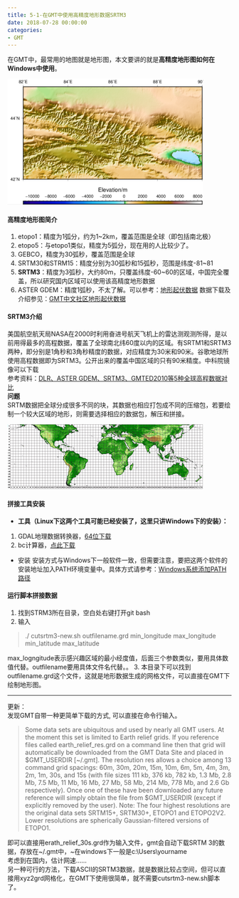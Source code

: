 ```yaml
---
title: 5-1-在GMT中使用高精度地形数据SRTM3
date: 2018-07-28 00:00:00
categories:
- GMT
---
```

在GMT中，最常用的地图就是地形图，本文要讲的就是**高精度地形图如何在Windows中使用**。  

![etopo1数据成图效果展示](/imags/7955445-61b50b8596eab835.png)  

#### 高精度地形图简介
1.  etopo1：精度为1弧分，约为1~2km，覆盖范围是全球（即包括南北极）
2. etopo5：与etopo1类似，精度为5弧分，现在用的人比较少了。
3. GEBCO，精度为30弧秒，覆盖范围是全球
4. SRTM30和STRM15：精度分别为30弧秒和15弧秒，范围是纬度-81~81
5. **SRTM3**：精度为3弧秒，大约80m，只覆盖纬度-60~60的区域，中国完全覆盖，所以研究国内区域可以使用该高精度地形数据
6. ASTER GDEM：精度1弧秒，不太了解。可以参考：[地形起伏数据](https://www.cnblogs.com/mazhenyu/p/4218923.html)
数据下载及介绍参见：[GMT中文社区地形起伏数据](https://gmt-china.org/datas/)
#### SRTM3介绍
美国航空航天局NASA在2000时利用奋进号航天飞机上的雷达测观测所得，是以前用得最多的高程数据，覆盖了全球南北纬60度以内的区域。有SRTM1和SRTM3两种，即分别是1角秒和3角秒精度的数据，对应精度为30米和90米。谷歌地球所使用高程数据即为SRTM3。公开出来的覆盖中国区域的只有90米精度。中科院镜像可以下载  
参考资料：[DLR、ASTER GDEM、SRTM3、GMTED2010等5种全球高程数据对比](http://blog.sina.com.cn/s/blog_720f853f01014hub.html)  
**问题**  
SRTM数据把全球分成很多不同的块，其数据也相应打包成不同的压缩包，若要绘制一个较大区域的地形，则需要选择相应的数据包，解压和拼接。

![SRTM-reCoordinate.png](/imags/7955445-af8abdb75386883e.png)  

#### 拼接工具安装
- **工具（Linux下这两个工具可能已经安装了，这里只讲Windows下的安装）：**  
1. GDAL地理数据转换器，[64位下载](http://download.osgeo.org/osgeo4w/osgeo4w-setup-x86_64.exe)  
2. bc计算器，[点此下载](https://phoenixnap.dl.sourceforge.net/project/gnuwin32/bc/1.06-2/bc-1.06-2.exe)  
- 安装
安装方式与Windows下一般软件一致，但需要注意，要把这两个软件的安装地址加入PATH环境变量中。具体方式请参考：[Windows系统添加PATH路径](https://blog.csdn.net/Mr_Cat123/article/details/78698220)
#### 运行脚本拼接数据
1. 找到STRM3所在目录，空白处右键打开git bash
2. 输入
>./ cutsrtm3-new.sh  outfilename.grd min_longitude max_longitude min_latitude max_latitude    

max_logngitude表示感兴趣区域的最小经度值，后面三个参数类似，要用具体数值代替。outfilename要用具体文件名代替。。
3. 本目录下可以找到outfilename.grd这个文件，这就是地形数据生成的网格文件，可以直接在GMT下绘制地形图。

---
更新：  
发现GMT自带一种更简单下载的方式, 可以直接在命令行输入。    

> Some data sets are ubiquitous and used by nearly all GMT users. At the moment this set is limited to Earth relief grids. If you reference files called earth_relief_res.grd on a command line then that grid will automatically be downloaded from the GMT Data Site and placed in $GMT_USERDIR [~/.gmt]. The resolution res allows a choice among 13 command grid spacings: 60m, 30m, 20m, 15m, 10m, 6m, 5m, 4m, 3m, 2m, 1m, 30s, and 15s (with file sizes 111 kb, 376 kb, 782 kb, 1.3 Mb, 2.8 Mb, 7.5 Mb, 11 Mb, 16 Mb, 27 Mb, 58 Mb, 214 Mb, 778 Mb, and 2.6 Gb respectively). Once one of these have been downloaded any future reference will simply obtain the file from $GMT_USERDIR (except if explicitly removed by the user). Note: The four highest resolutions are the original data sets SRTM15+, SRTM30+, ETOPO1 and ETOPO2V2. Lower resolutions are spherically Gaussian-filtered versions of ETOPO1.

即可以直接用erath_relief_30s.grd作为输入文件，gmt会自动下载SRTM 3的数据，存放在\~/.gmt中，\~在windows下一般是c:\Users\yourname  
考虑到在国内，估计网速……  
另一种可行的方法，下载ASCII的SRTM3数据，就是数据比较占空间，但可以直接用xyz2grd网格化，在GMT下使用很简单，就不需要cutsrtm3-new.sh脚本了。


